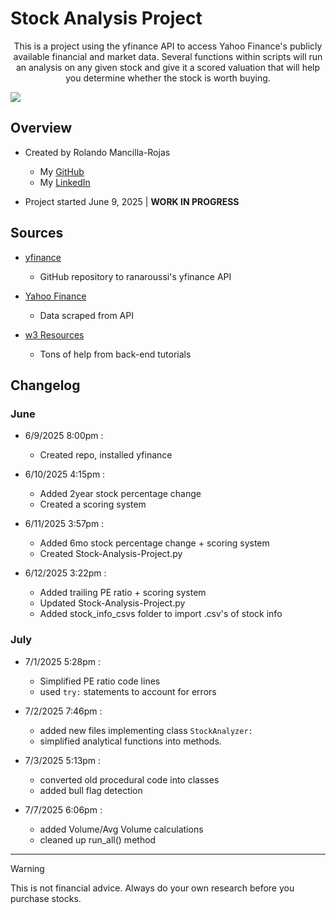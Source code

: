 # Stock Analysis Project
<p align='center'>
This is a project using the yfinance API to access Yahoo Finance's publicly available financial and market data. Several functions within scripts will run an analysis on any given stock and give it a scored valuation that will help you determine whether the stock is worth buying.
</p>

![](https://miro.medium.com/v2/resize:fit:1400/1*_12VG957NJA854PvZFJNDA.png)

## Overview

- Created by Rolando Mancilla-Rojas
   * My [GitHub](https://github.com/ro-the-creator)
   * My [LinkedIn](https://www.linkedin.com/in/rolandoma33/)

- Project started June 9, 2025 | **WORK IN PROGRESS**

## Sources
- [yfinance](https://github.com/ranaroussi/yfinance)
  - GitHub repository to ranaroussi's yfinance API

- [Yahoo Finance](https://finance.yahoo.com/)
  - Data scraped from API

- [w3 Resources](https://www.w3resource.com/index.php)
  - Tons of help from back-end tutorials

## Changelog

### June
- 6/9/2025 8:00pm :
  - Created repo, installed yfinance

- 6/10/2025 4:15pm :
  - Added 2year stock percentage change
  - Created a scoring system

- 6/11/2025 3:57pm :
  - Added 6mo stock percentage change + scoring system
  - Created Stock-Analysis-Project.py

- 6/12/2025 3:22pm :
  - Added trailing PE ratio + scoring system
  - Updated Stock-Analysis-Project.py
  - Added stock_info_csvs folder to import .csv's of stock info

### July
- 7/1/2025 5:28pm :
  - Simplified PE ratio code lines
  - used `try:` statements to account for errors

- 7/2/2025 7:46pm :
  - added new files implementing class `StockAnalyzer:`
  - simplified analytical functions into methods.

- 7/3/2025 5:13pm :
  - converted old procedural code into classes
  - added bull flag detection

- 7/7/2025 6:06pm :
  - added Volume/Avg Volume calculations
  - cleaned up run_all() method

***

> [!WARNING]
>  This is not financial advice. Always do your own research before you purchase stocks.
